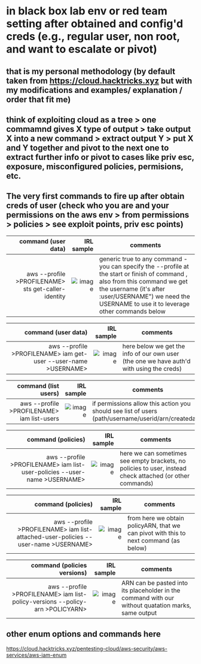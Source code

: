 # in black box lab env or red team setting after obtained and config'd creds (e.g., regular user, non root, and want to escalate or pivot) 
## that is my personal methodology (by default taken from https://cloud.hacktricks.xyz but with my modifications and examples/ explanation / order that fit me)

## think of exploiting cloud as a tree > one commamnd gives X type of output > take output X into a new command > extract output Y > put X and Y together and pivot to the next one to extract further info or pivot to cases like priv esc, exposure, misconfigured policies, permisions, etc. 
## The very first commands to fire up after obtain creds of user (check who you are and your permissions on the aws env > from permissions > policies > see exploit points, priv esc points)

| command (user data) | IRL sample | comments | 
|-----:|---------------:|---------------|
|aws --profile >PROFILENAME> sts get-caller-identity| ![image](https://github.com/user-attachments/assets/217a2bd1-34aa-486c-87d3-3af248d05036) | generic true to any command - you can specify the --profile at the start or finish of command , also from this command we get the username (it's after :user/USERNAME") we need the USERNAME to use it to leverage other commands below| 

| command (user data) | IRL sample | comments | 
|-----:|---------------:|---------------|
|aws --profile >PROFILENAME> iam get-user --user-name >USERNAME>| ![image](https://github.com/user-attachments/assets/f0eefcc8-d0bf-4bfe-a683-0c7f3f1e0b75)| here below we get the info of our own user (the one we have auth'd with using the creds) | 


| command (list users) | IRL sample | comments | 
|-----:|---------------:|---------------|
|aws --profile >PROFILENAME> iam list-users| ![image](https://github.com/user-attachments/assets/ed9a72c1-4adf-4c8c-ba11-f1ae780d161e)| if permissions allow this action you should see list of users (path/username/userid/arn/createdate) |   


| command (policies)| IRL sample | comments | 
|-----:|---------------:|---------------|
|aws --profile >PROFILENAME> iam list-user-policies --user-name >USERNAME> |![image](https://github.com/user-attachments/assets/11d798d0-81c5-4abd-8436-68d98876715d) | here we can sometimes see empty brackets, no policies to user, instead check attached (or other commands) | 


| command (policies) | IRL sample | comments | 
|-----:|---------------:|---------------|
|aws --profile >PROFILENAME> iam list-attached-user-policies --user-name >USERNAME>| ![image](https://github.com/user-attachments/assets/6932f969-c90c-4169-a833-bc8c108fc5ad) | from here we obtain policyARN, that we can pivot with this to next command (as below) | 

| command (policies versions) | IRL sample | comments | 
|-----:|---------------:|---------------|
|aws --profile >PROFILENAME> iam list-policy-versions --policy-arn >POLICYARN>|![image](https://github.com/user-attachments/assets/49a00e02-5768-47dc-8faa-7125108f42a7) | ARN can be pasted into its placeholder in the command with our without quatation marks, same output | 


## other enum options and commands here 
https://cloud.hacktricks.xyz/pentesting-cloud/aws-security/aws-services/aws-iam-enum 
